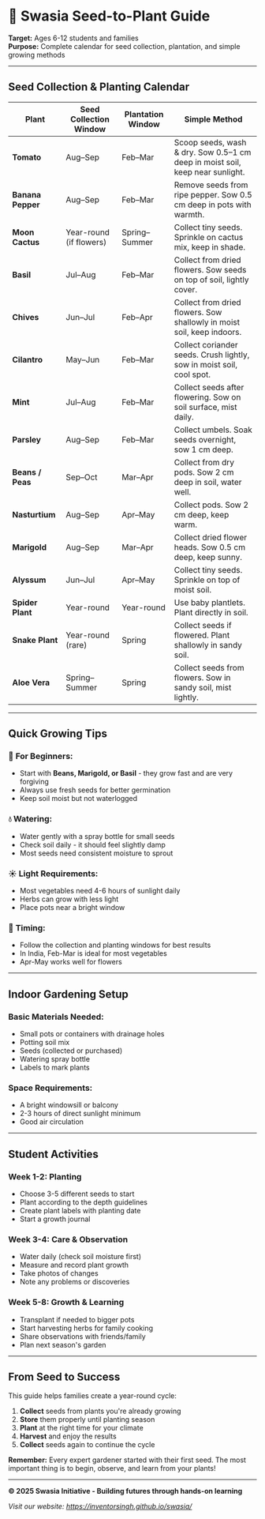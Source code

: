# 🌱 Swasia Seed-to-Plant Guide

**Target:** Ages 6-12 students and families  
**Purpose:** Complete calendar for seed collection, plantation, and simple growing methods

---

## Seed Collection & Planting Calendar

| Plant | Seed Collection Window | Plantation Window | Simple Method |
|-------|------------------------|-------------------|---------------|
| **Tomato** | Aug–Sep | Feb–Mar | Scoop seeds, wash & dry. Sow 0.5–1 cm deep in moist soil, keep near sunlight. |
| **Banana Pepper** | Aug–Sep | Feb–Mar | Remove seeds from ripe pepper. Sow 0.5 cm deep in pots with warmth. |
| **Moon Cactus** | Year-round (if flowers) | Spring–Summer | Collect tiny seeds. Sprinkle on cactus mix, keep in shade. |
| **Basil** | Jul–Aug | Feb–Mar | Collect from dried flowers. Sow seeds on top of soil, lightly cover. |
| **Chives** | Jun–Jul | Feb–Apr | Collect from dried flowers. Sow shallowly in moist soil, keep indoors. |
| **Cilantro** | May–Jun | Feb–Mar | Collect coriander seeds. Crush lightly, sow in moist soil, cool spot. |
| **Mint** | Jul–Aug | Feb–Mar | Collect seeds after flowering. Sow on soil surface, mist daily. |
| **Parsley** | Aug–Sep | Feb–Mar | Collect umbels. Soak seeds overnight, sow 1 cm deep. |
| **Beans / Peas** | Sep–Oct | Mar–Apr | Collect from dry pods. Sow 2 cm deep in soil, water well. |
| **Nasturtium** | Aug–Sep | Apr–May | Collect pods. Sow 2 cm deep, keep warm. |
| **Marigold** | Aug–Sep | Mar–Apr | Collect dried flower heads. Sow 0.5 cm deep, keep sunny. |
| **Alyssum** | Jun–Jul | Apr–May | Collect tiny seeds. Sprinkle on top of moist soil. |
| **Spider Plant** | Year-round | Year-round | Use baby plantlets. Plant directly in soil. |
| **Snake Plant** | Year-round (rare) | Spring | Collect seeds if flowered. Plant shallowly in sandy soil. |
| **Aloe Vera** | Spring–Summer | Spring | Collect seeds from flowers. Sow in sandy soil, mist lightly. |

---

## Quick Growing Tips

### 🌱 **For Beginners:**
- Start with **Beans, Marigold, or Basil** - they grow fast and are very forgiving
- Always use fresh seeds for better germination
- Keep soil moist but not waterlogged

### 💧 **Watering:**
- Water gently with a spray bottle for small seeds
- Check soil daily - it should feel slightly damp
- Most seeds need consistent moisture to sprout

### ☀️ **Light Requirements:**
- Most vegetables need 4-6 hours of sunlight daily
- Herbs can grow with less light
- Place pots near a bright window

### 📅 **Timing:**
- Follow the collection and planting windows for best results
- In India, Feb-Mar is ideal for most vegetables
- Apr-May works well for flowers

---

## Indoor Gardening Setup

### **Basic Materials Needed:**
- Small pots or containers with drainage holes
- Potting soil mix
- Seeds (collected or purchased)
- Watering spray bottle
- Labels to mark plants

### **Space Requirements:**
- A bright windowsill or balcony
- 2-3 hours of direct sunlight minimum
- Good air circulation

---

## Student Activities

### **Week 1-2: Planting**
- Choose 3-5 different seeds to start
- Plant according to the depth guidelines
- Create plant labels with planting date
- Start a growth journal

### **Week 3-4: Care & Observation**
- Water daily (check soil moisture first)
- Measure and record plant growth
- Take photos of changes
- Note any problems or discoveries

### **Week 5-8: Growth & Learning**
- Transplant if needed to bigger pots
- Start harvesting herbs for family cooking
- Share observations with friends/family
- Plan next season's garden

---

## From Seed to Success

This guide helps families create a year-round cycle:
1. **Collect** seeds from plants you're already growing
2. **Store** them properly until planting season
3. **Plant** at the right time for your climate
4. **Harvest** and enjoy the results
5. **Collect** seeds again to continue the cycle

**Remember:** Every expert gardener started with their first seed. The most important thing is to begin, observe, and learn from your plants!

---

**© 2025 Swasia Initiative - Building futures through hands-on learning**

*Visit our website: https://inventorsingh.github.io/swasia/*